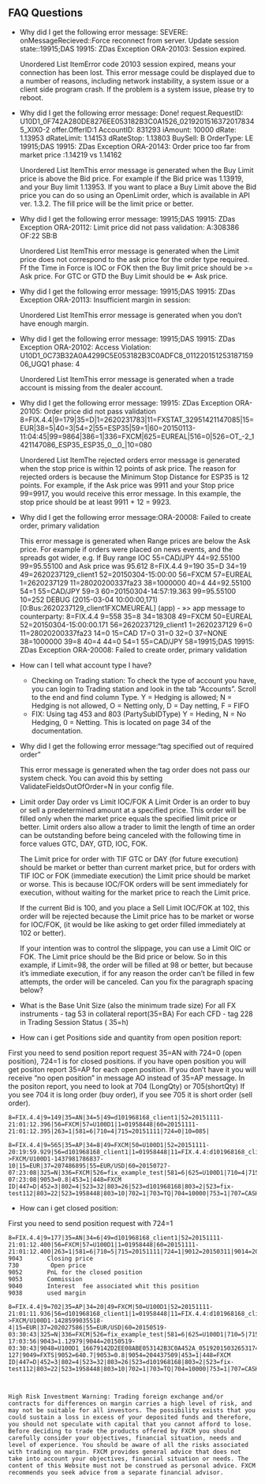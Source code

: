 ## FAQ Questions

* Why did I get the following error message: SEVERE: onMessageRecieved::Force reconnect from server. Update session state::19915;DAS 19915: ZDas Exception ORA-20103: Session expired.

	Unordered List ItemError code 20103 session expired, means your connection has been lost.
	This error message could be displayed due to a number of reasons, including network instability, a system issue or a client side program crash. If the problem is a system issue, please try to reboot.

* Why did I get the following error message: Done! request.RequestID: U10D1_0F742A280DE8276EE053182B3C0A1526_02192015163720178345_XIX0-2 offer.OfferID:1 AccountID: 831293 iAmount: 10000 dRate: 1.13953 dRateLimit: 1.14153 dRateStop: 1.13803 BuySell: B OrderType: LE 19915;DAS 19915: ZDas Exception ORA-20143: Order price too far from market price :1.14219 vs 1.14162

	Unordered List ItemThis error message is generated when the Buy Limit price is above the Bid price. For example if the Bid price was 1.13919, and your Buy limit 1.13953. If you want to place a Buy Limit above the Bid price you can do so using an OpenLimit order, which is available in API ver. 1.3.2. The fill price will be the limit price or better.

* Why did I get the following error message: 19915;DAS 19915: ZDas Exception ORA-20112: Limit price did not pass validation: A:308386 OF:22 SB:B

	Unordered List ItemThis error message is generated when the Limit price does not correspond to the ask price for the order type required. Ff the Time in Force is IOC or FOK then the Buy limit price should be >= Ask price. For GTC or GTD the Buy Limit should be ⇐ Ask price.

* Why did I get the following error message: 19915;DAS 19915: ZDas Exception ORA-20113: Insufficient margin in session:

	Unordered List ItemThis error message is generated when you don’t have enough margin.

* Why did I get the following error message: 19915;DAS 19915: ZDas Exception ORA-20102: Access Violation: U10D1_0C73B32A0A4299C5E053182B3C0ADFC8_01122015125318715906_UGQ1 phase: 4

	Unordered List ItemThis error message is generated when a trade account is missing from the dealer account.

* Why did I get the following error message: 19915: ZDas Exception ORA-20105: Order price did not pass validation 8=FIX.4.4|9=179|35=D|1=2620231783|11=FXSTAT_32951421147085|15=EUR|38=5|40=3|54=2|55=ESP35|59=1|60=20150113-11:04:45|99=9864|386=1|336=FXCM|625=EUREAL|516=0|526=OT_-2_1421147086_ESP35_ESP35_0__0_|10=080

	Unordered List ItemThe rejected orders error message is generated when the stop price is within 12 points of ask price. The reason for rejected orders is because the Minimum Stop Distance for ESP35 is 12 points. For example, if the Ask price was 9911 and your Stop price 99=9917, you would receive this error message. In this example, the stop price should be at least 9911 + 12 = 9923.

* Why did I get the following error message:ORA-20008: Failed to create order, primary validation

	This error message is generated when Range prices are below the Ask price. For example if orders were placed on news events, and the spreads got wider, e.g. If Buy range IOC 55=CAD/JPY 44=92.55100 99=95.55100 and Ask price was 95.612
	8=FIX.4.4 9=190 35=D 34=19 49=2620237129_client1 52=20150304-15:00:00 56=FXCM 57=EUREAL 1=2620237129 11=28020200337fa23 38=1000000 40=4 44=92.55100 54=1 55=CAD/JPY 59=3 60=20150304-14:57:19.363 99=95.55100 10=252
	DEBUG (2015-03-04 10:00:00,171) [0:Bus:2620237129_client1FXCMEUREAL] (app) - »> app message to counterparty: 8=FIX.4.4 9=558 35=8 34=18308 49=FXCM 50=EUREAL 52=20150304-15:00:00.171 56=2620237129_client1 1=2620237129 6=0 11=28020200337fa23 14=0 15=CAD 17=0 31=0 32=0 37=NONE 38=1000000 39=8 40=4 44=0 54=1 55=CAD/JPY 58=19915;DAS 19915: ZDas Exception ORA-20008: Failed to create order, primary validation

* How can I tell what account type I have?

	* Checking on Trading station: To check the type of account you have, you can login to Trading station and look in the tab “Accounts”. Scroll to the end and find column Type. Y = Hedging is allowed; N = Hedging is not allowed, O = Netting only, D = Day netting, F = FIFO
	* FIX: Using tag 453 and 803 (PartySubIDType) Y = Heding, N = No Hedging, 0 = Netting. This is located on page 34 of the documentation.

* Why did I get the following error message:“tag specified out of required order”

	This error message is generated when the tag order does not pass our system check. You can avoid this by setting ValidateFieldsOutOfOrder=N in your config file.

* Limit order Day order vs Limit IOC/FOK A Limit Order is an order to buy or sell a predetermined amount at a specified price. This order will be filled only when the market price equals the specified limit price or better. Limit orders also allow a trader to limit the length of time an order can be outstanding before being canceled with the following time in force values GTC, DAY, GTD, IOC, FOK.

	The Limit price for order with TIF GTC or DAY (for future execution) should be market or better than current market price, but for orders with TIF IOC or FOK (immediate execution) the Limit price should be market or worse. This is because IOC/FOK orders will be sent immediately for execution, without waiting for the market price to reach the Limit price.

	If the current Bid is 100, and you place a Sell Limit IOC/FOK at 102, this order will be rejected because the Limit price has to be market or worse for IOC/FOK, (it would be like asking to get order filled immediately at 102 or better).

	If your intention was to control the slippage, you can use a Limit OIC or FOK. The Limit price should be the Bid price or below. So in this example, if Limit=98, the order will be filled at 98 or better, but because it’s immediate execution, if for any reason the order can’t be filled in few attempts, the order will be canceled. Can you fix the paragraph spacing below?

* What is the Base Unit Size (also the minimum trade size) For all FX instruments - tag 53 in collateral report(35=BA) For each CFD - tag 228 in Trading Session Status ( 35=h)

* How can i get Positions side and quantity from open position report:

First you need to send position report request 35=AN with 724=0 (open position), 724=1 is for closed positions. 
if you have open position you will get positon report 35=AP for each open position. If you don’t have it you will receive “no open position” in message AO instead of 35=AP message.
In the positon report, you need to look at 704 (LongQty) or 705(shortQty)
If you see 704 it is long order (buy order), if you see 705 it is short order (sell order).

	8=FIX.4.4|9=149|35=AN|34=5|49=d101968168_client1|52=20151111-21:01:12.396|56=FXCM|57=U100D1|1=01958448|60=20151111-21:01:12.395|263=1|581=6|710=4|715=20151111|724=0|10=085|

	8=FIX.4.4|9=565|35=AP|34=8|49=FXCM|50=U100D1|52=20151111-20:19:59.929|56=d101968168_client1|1=01958448|11=FIX.4.4:d101968168_client1->FXCM/U100D1-1437981786837-10|15=EUR|37=207486895|55=EUR/USD|60=20150727-07:23:08|325=N|336=FXCM|526=fix_example_test|581=6|625=U100D1|710=4|715=20151111|721=3684204026|724=0|727=2|728=0|730=1.10728|731=1|734=0|912=N|9000=1|9038=260|9040=-21.16|9041=80775478|9042=20150727-07:23:08|9053=0.8|453=1|448=FXCM ID|447=D|452=3|802=4|523=32|803=26|523=d101968168|803=2|523=fix-test112|803=22|523=1958448|803=10|702=1|703=TQ|704=10000|753=1|707=CASH|708=0|10=137|

* How can i get closed position:

First you need to send position request with 724=1

	8=FIX.4.4|9=177|35=AN|34=6|49=d101968168_client1|52=20151111-21:01:12.400|56=FXCM|57=U100D1|1=01958448|60=20151111-21:01:12.400|263=1|581=6|710=5|715=20151111|724=1|9012=20150311|9014=20151112|10=110|
	9043       Closing price
	730         Open price
	9052       PnL for the closed position
	9053       Commission 
	9040       Interest  fee associated whit this position
	9038       used margin

	8=FIX.4.4|9=702|35=AP|34=20|49=FXCM|50=U100D1|52=20151111-21:01:11.936|56=d101968168_client1|1=01958448|11=FIX.4.4:d101968168_client1->FXCM/U100D1-1428599035518-4|15=EUR|37=202027586|55=EUR/USD|60=20150519-03:30:43|325=N|336=FXCM|526=fix_example_test|581=6|625=U100D1|710=5|715=20151111|721=3533878441|724=1|727=13|728=0|730=1.06572|731=1|734=0|912=Y|9000=1|9040=-6.08|9041=78911063|9042=20150409-17:03:56|9043=1.12979|9044=20150519-03:30:43|9048=U100D1_16679142D2EE08ABE053142B3C0A452A_05192015032653174913_QCV-127|9049=FXTS|9052=640.7|9053=0.8|9054=204437509|453=1|448=FXCM ID|447=D|452=3|802=4|523=32|803=26|523=d101968168|803=2|523=fix-test112|803=22|523=1958448|803=10|702=1|703=TQ|704=10000|753=1|707=CASH|708=0|10=042|



	High Risk Investment Warning: Trading foreign exchange and/or contracts for differences on margin carries a high level of risk, and may not be suitable for all investors. The possibility exists that you could sustain a loss in excess of your deposited funds and therefore, you should not speculate with capital that you cannot afford to lose. Before deciding to trade the products offered by FXCM you should carefully consider your objectives, financial situation, needs and level of experience. You should be aware of all the risks associated with trading on margin. FXCM provides general advice that does not take into account your objectives, financial situation or needs. The content of this Website must not be construed as personal advice. FXCM recommends you seek advice from a separate financial advisor. 
